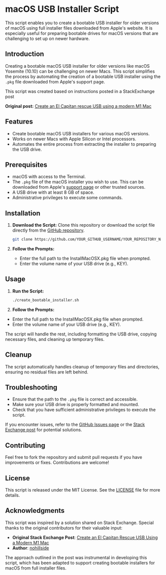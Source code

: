# macOS USB Installer Script

This script enables you to create a bootable USB installer for older versions of macOS using full installer files downloaded from Apple's website. It is especially useful for preparing bootable drives for macOS versions that are challenging to set up on newer hardware.

## Introduction

Creating a bootable macOS USB installer for older versions like macOS Yosemite (10.10) can be challenging on newer Macs. This script simplifies the process by automating the creation of a bootable USB installer using the `.pkg` file downloaded from Apple's support page.

This script was created based on instructions posted in a StackExchange post


**Original post:** [Create an El Capitan rescue USB using a modern M1 Mac](https://apple.stackexchange.com/questions/418100/create-an-el-capitan-rescue-usb-using-a-modern-m1-mac)

## Features

- Create bootable macOS USB installers for various macOS versions.
- Works on newer Macs with Apple Silicon or Intel processors.
- Automates the entire process from extracting the installer to preparing the USB drive.

## Prerequisites

- macOS with access to the Terminal.
- The `.pkg` file of the macOS installer you wish to use. This can be downloaded from Apple's [support page](https://support.apple.com/en-gb/102662) or other trusted sources.
- A USB drive with at least 8 GB of space.
- Administrative privileges to execute some commands.

## Installation

1. **Download the Script:**
   Clone this repository or download the script file directly from the [GitHub repository](https://github.com/YOUR_GITHUB_USERNAME/YOUR_REPOSITORY_NAME).

   ```bash
   git clone https://github.com/YOUR_GITHUB_USERNAME/YOUR_REPOSITORY_NAME.git
2. **Follow the Prompts:**
   - Enter the full path to the InstallMacOSX.pkg file when prompted.
   - Enter the volume name of your USB drive (e.g., KEY).
   
## Usage

1. **Run the Script:**

   ```bash
   ./create_bootable_installer.sh

2. **Follow the Prompts:**
  - Enter the full path to the InstallMacOSX.pkg file when prompted.
  - Enter the volume name of your USB drive (e.g., KEY).

The script will handle the rest, including formatting the USB drive, copying necessary files, and cleaning up temporary files.

## Cleanup

The script automatically handles cleanup of temporary files and directories, ensuring no residual files are left behind.

## Troubleshooting

- Ensure that the path to the `.pkg` file is correct and accessible.
- Make sure your USB drive is properly formatted and mounted.
- Check that you have sufficient administrative privileges to execute the script.

If you encounter issues, refer to the [GitHub Issues page](https://github.com/YOUR_GITHUB_USERNAME/YOUR_REPOSITORY_NAME/issues) or the [Stack Exchange post](https://apple.stackexchange.com/questions/418100/create-an-el-capitan-rescue-usb-using-a-modern-m1-mac) for potential solutions.

## Contributing

Feel free to fork the repository and submit pull requests if you have improvements or fixes. Contributions are welcome!

## License

This script is released under the MIT License. See the [LICENSE](LICENSE) file for more details.

## Acknowledgments

This script was inspired by a solution shared on Stack Exchange. Special thanks to the original contributors for their valuable input:

- **Original Stack Exchange Post**: [Create an El Capitan Rescue USB Using a Modern M1 Mac](https://apple.stackexchange.com/questions/418100/create-an-el-capitan-rescue-usb-using-a-modern-m1-mac)
- **Author**: [nohillside](https://apple.stackexchange.com/users/415185)

The approach outlined in the post was instrumental in developing this script, which has been adapted to support creating bootable installers for macOS from full installer files.

